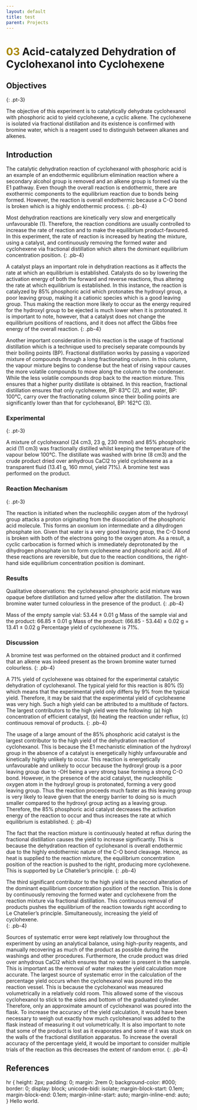 ```yaml
---
layout: default
title: test
parent: Projects
---
```



# <span style="color:#a98700">03</span> Acid-catalyzed Dehydration of Cyclohexanol into Cyclohexene

## Objectives
{: .pt-3}

The objective of this experiment is to catalytically dehydrate cyclohexanol with phosphoric acid to yield cyclohexene, a cyclic alkene. The cyclohexene is isolated via fractional distillation and its existence is confirmed with bromine water, which is a reagent used to distinguish between alkanes and alkenes.

## Introduction

The catalytic dehydration reaction of cyclohexanol with phosphoric acid is an example of an endothermic equilibrium elimination reaction where a secondary alcohol group is removed and an alkene group is formed via the E1 pathway. Even though the overall reaction is endothermic, there are exothermic components to the equilibrium reaction due to bonds being formed. However, the reaction is overall endothermic because a C-O bond is broken which is a highly endothermic process. 
{: .pb-4}

Most dehydration reactions are kinetically very slow and energetically unfavourable (1). Therefore, the reaction conditions are usually controlled to increase the rate of reaction and to make the equilibrium product-favoured. In this experiment, the rate of reaction is increased by heating the mixture, using a catalyst, and continuously removing the formed water and cyclohexene via fractional distillation which alters the dominant equilibrium concentration position.
{: .pb-4}


A catalyst plays an important role in dehydration reactions as it affects the rate at which an equilibrium is established. Catalysts do so by lowering the activation energy of both the forward and reverse reactions, thus altering the rate at which equilibrium is established. In this instance, the reaction is catalyzed by 85% phosphoric acid which protonates the hydroxyl group, a poor leaving group, making it a cationic species which is a good leaving group. Thus making the reaction more likely to occur as the energy required for the hydroxyl group to be ejected is much lower when it is protonated. It is important to note, however, that a catalyst does not change the equilibrium positions of reactions, and it does not affect the Gibbs free energy of the overall reaction. 
{: .pb-4}

Another important consideration in this reaction is the usage of fractional distillation which is a technique used to precisely separate compounds by their boiling points (BP). Fractional distillation works by passing a vaporized mixture of compounds through a long fractionating column. In this column, the vapour mixture begins to condense but the heat of rising vapour causes the more volatile compounds to move along the column to the condenser. While the less volatile compounds drop back to the reaction mixture. This ensures that a higher purity distillate is obtained. In this reaction, fractional distillation ensures that only cyclohexene, BP: 83°C (2), and water, BP: 100°C, carry over the fractionating column since their boiling points are significantly lower than that for cyclohexanol, BP: 162°C (3).


### Experimental
{: .pt-3}

A mixture of cyclohexanol (24 cm3, 23 g, 230 mmol) and 85% phosphoric acid (11 cm3) was fractionally distilled whilst keeping the temperature of the vapour below 100°C. The distillate was washed with brine (8 cm3) and the crude product dried over anhydrous CaCl2 to yield cyclohexene as a transparent fluid (13.41 g, 160 mmol, yield 71%). A bromine test was performed on the product.


### Reaction Mechanism
{: .pt-3}

The reaction is initiated when the nucleophilic oxygen atom of the hydroxyl group attacks a proton originating from the dissociation of the phosphoric acid molecule. This forms an oxonium ion intermediate and a dihydrogen phosphate ion. Given that water is a very good leaving group, the C-O bond is broken with both of the electrons going to the oxygen atom. As a result, a cyclic carbocation is formed which is immediately deprotonated by the dihydrogen phosphate ion to form cyclohexene and phosphoric acid. All of these reactions are reversible, but due to the reaction conditions, the right-hand side equilibrium concentration position is dominant.


### Results


Qualitative observations: the cyclohexanol-phosphoric acid mixture was opaque before distillation and turned yellow after the distillation. The brown bromine water turned colourless in the presence of the product.
{: .pb-4}

Mass of the empty sample vial: 53.44 ± 0.01 g
Mass of the sample vial and the product: 66.85 ± 0.01 g
Mass of the product: (66.85 - 53.44) ± 0.02 g = 13.41 ± 0.02 g
Percentage yield of cyclohexene is 71%.


### Discussion
 


A bromine test was performed on the obtained product and it confirmed that an alkene was indeed present as the brown bromine water turned colourless. 
{: .pb-4}
 
A 71% yield of cyclohexene was obtained for the experimental catalytic dehydration of cyclohexanol. The typical yield for this reaction is 80% (5) which means that the experimental yield only differs by 9% from the typical yield. Therefore, it may be said that the experimental yield of cyclohexene was very high. Such a high yield can be attributed to a multitude of factors. The largest contributors to the high yield were the following: (a) high concentration of efficient catalyst, (b) heating the reaction under reflux, (c) continuous removal of products.
{: .pb-4}

The usage of a large amount of the 85% phosphoric acid catalyst is the largest contributor to the high yield of the dehydration reaction of cyclohexanol. This is because the E1 mechanistic elimination of the hydroxyl group in the absence of a catalyst is energetically highly unfavourable and kinetically highly unlikely to occur. This reaction is energetically unfavourable and unlikely to occur because the hydroxyl group is a poor leaving group due to -OH being a very strong base forming a strong C-O bond. However, in the presence of the acid catalyst, the nucleophilic oxygen atom in the hydroxyl group is protonated, forming a very good leaving group. Thus the reaction proceeds much faster as this leaving group is very likely to leave given that the energy barrier to doing so is much smaller compared to the hydroxyl group acting as a leaving group. Therefore, the 85% phosphoric acid catalyst decreases the activation energy of the reaction to occur and thus increases the rate at which equilibrium is established.
{: .pb-4}

The fact that the reaction mixture is continuously heated at reflux during the fractional distillation causes the yield to increase significantly. This is because the dehydration reaction of cyclohexanol is overall endothermic due to the highly endothermic nature of the C-O bond cleavage. Hence, as heat is supplied to the reaction mixture, the equilibrium concentration position of the reaction is pushed to the right, producing more cyclohexene. This is supported by Le Chatelier’s principle.
{: .pb-4}

The third significant contributor to the high yield is the second alteration of the dominant equilibrium concentration position of the reaction. This is done by continuously removing the formed water and cyclohexene from the reaction mixture via fractional distillation. This continuous removal of products pushes the equilibrium of the reaction towards right according to Le Chatelier’s principle. Simultaneously, increasing the yield of cyclohexene.  
{: .pb-4}

Sources of systematic error were kept relatively low throughout the experiment by using an analytical balance, using high-purity reagents, and manually recovering as much of the product as possible during the washings and other procedures. Furthermore, the crude product was dried over anhydrous CaCl2 which ensures that no water is present in the sample. This is important as the removal of water makes the yield calculation more accurate. The largest source of systematic error in the calculation of the percentage yield occurs when the cyclohexanol was poured into the reaction vessel. This is because the cyclohexanol was measured volumetrically in a relatively cold room. This allowed some of the viscous cyclohexanol to stick to the sides and bottom of the graduated cylinder. Therefore, only an approximate amount of cyclohexanol was poured into the flask. To increase the accuracy of the yield calculation, it would have been necessary to weigh out exactly how much cyclohexanol was added to the flask instead of measuring it out volumetrically. It is also important to note that some of the product is lost as it evaporates and some of it was stuck on the walls of the fractional distillation apparatus. To increase the overall accuracy of the percentage yield, it would be important to consider multiple trials of the reaction as this decreases the extent of random error.
{: .pb-4}

## References
hr {
    height: 2px;
    padding: 0;
    margin: 2rem 0;
    background-color: #000;
    border: 0;
    display: block;
    unicode-bidi: isolate;
    margin-block-start: 0.1em;
    margin-block-end: 0.1em;
    margin-inline-start: auto;
    margin-inline-end: auto;
}
Hello world.
